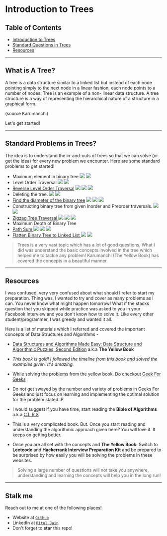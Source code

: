 # Introduction to Trees

## Table of Contents

- [Introduction to Trees](#what-is-a-tree)
- [Standard Questions in Trees](#standard-problems-in-trees)
- [Resources](#resources)


---

## What is A Tree?

A tree is a data structure similar to a linked list but instead of each node pointing simply to the next node in a linear fashion, each node points to a number of nodes. Tree is an example of a non- linear data structure. A tree structure is a way of representing the hierarchical nature of a structure in a graphical form.

(source Karumanchi)

Let's get started!

---

## Standard Problems in Trees?

The idea is to understand the in-and-outs of trees so that we can solve (or get the idea) for every new problem we encounter. Here are some standard problems to get started!

- Maximum element in binary tree <img src="https://img.shields.io/badge/-Karumanchi-blue"> <img src="https://img.shields.io/badge/-Easy-green">
- Level Order Traversal <img src="https://img.shields.io/badge/-Karumanchi-blue"> <img src="https://img.shields.io/badge/-Easy-green">
- <a href="https://leetcode.com/problems/binary-tree-level-order-traversal-ii/">Reverse Level Order Traversal</a> <img src="https://img.shields.io/badge/-Leetcode-red"> <img src="https://img.shields.io/badge/-Karumanchi-blue"> <img src="https://img.shields.io/badge/-Easy-green">
- Deleting the tree.  <img src="https://img.shields.io/badge/-Karumanchi-blue"> <img src="https://img.shields.io/badge/-Easy-green">
- <a href="https://leetcode.com/problems/diameter-of-binary-tree">Find the diameter of the binary tree</a> <img src="https://img.shields.io/badge/-Leetcode-red"> <img src="https://img.shields.io/badge/-Karumanchi-blue"> <img src="https://img.shields.io/badge/-Easy-green">
- Constructing binary tree from given Inorder and Preorder traversals. <img src="https://img.shields.io/badge/-Karumanchi-blue"> <img src="https://img.shields.io/badge/-Easy-green">
- <a href="https://leetcode.com/problems/binary-tree-zigzag-level-order-traversal">Zigzag Tree Traversal </a> <img src="https://img.shields.io/badge/-Karumanchi-blue"> <img src="https://img.shields.io/badge/-Leetcode-red"> <img src="https://img.shields.io/badge/-Medium-orange">
- Maximum Depth of Binary Tree    
- <a href="https://leetcode.com/problems/path-sum/"> Path Sum </a> <img src="https://img.shields.io/badge/-Leetcode-red"> <img src="https://img.shields.io/badge/-Karumanchi-blue"> <img src="https://img.shields.io/badge/-Easy-green">   
- <a href="https://leetcode.com/problems/flatten-binary-tree-to-linked-list">Flatten Binary Tree to Linked List </a> <img src="https://img.shields.io/badge/-Leetcode-red"> <img src="https://img.shields.io/badge/-Medium-orange">

> Trees is a very vast topic which has a lot of good questions, What I did was understand the basic concepts involved in the tree which helped me to tackle any problem! Karumanchi (The Yellow Book) has covered the concepts in a beautiful manner.

---

## Resources

I was confused, very very confused about what should I refer to start my preparation. Thing was, I wanted to try and cover as many problems as I can. You never know what might happen tomorrow! What if the stacks question that you skipped while practice was asked to you in your Facebook Interview and you don't know how to solve it. Like every other student/programmer, I was greedy and wanted it all.

Here is a list of materials which I referred and covered the important concepts of Data Structures and Algorithms - 

- <a href="https://www.docdroid.net/ZPfHmS5/data-structures-and-algorithms-narasimha-karumanchi.pdf" target="_blank">Data Structures and Algorithms Made Easy: Data Structure and Algorithmic Puzzles, Second Edition</a> a.k.a **The Yellow Book**
- *This book is gold! I followed the timeline from this book and solved the examples given. It's amazing.*

- While solving the problems from the yellow book. Do checkout <a href="https://geeksforgeeks.org/" target="_blank">Geek For Geeks</a>
- Do not get swayed by the number and variety of problems in Geeks For Geeks and just focus on learning and implementing the optimal solution for the problem stated :P

- I would suggest if you have time,  start reading the **Bible of Algorithms** a.k.a <a href="https://ms.sapientia.ro/~kasa/Algorithms_3rd.pdf" target="_blank">C.L.R.S</a>
- This is a very complicated book. But. Once you start reading and understanding the algorithmic approach given here? You will love it. It keeps on getting better.

- Once you are all set with the concepts and **The Yellow Book**. Switch to **Leetcode** and **Hackerrank Interview Preparation Kit** and be prepared to be surprised by how easily you will be solving the problems in these websites.

>Solving a large number of questions will not take you anywhere, understanding and learning the concepts will help you in the long run!

---


## Stalk me

Reach out to me at one of the following places!

- Website at <a href="http://lutir.github.io" target="_blank">`Github`</a>
- LinkedIn at <a href="https://www.linkedin.com/in/ritul-jain" target="_blank">`Ritul Jain`</a>
- Don't forget to **star** this repo!